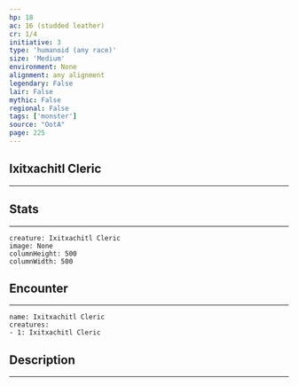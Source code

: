 ```yaml
---
hp: 18
ac: 16 (studded leather)
cr: 1/4
initiative: 3
type: 'humanoid (any race)'    
size: 'Medium'
environment: None
alignment: any alignment
legendary: False
lair: False
mythic: False
regional: False
tags: ['monster']
source: "OotA"
page: 225
---
```


## Ixitxachitl Cleric
---



## Stats
---

```statblock
creature: Ixitxachitl Cleric
image: None
columnHeight: 500
columnWidth: 500
```

## Encounter
---

```encounter-table
name: Ixitxachitl Cleric
creatures:
- 1: Ixitxachitl Cleric
```

## Description
---




